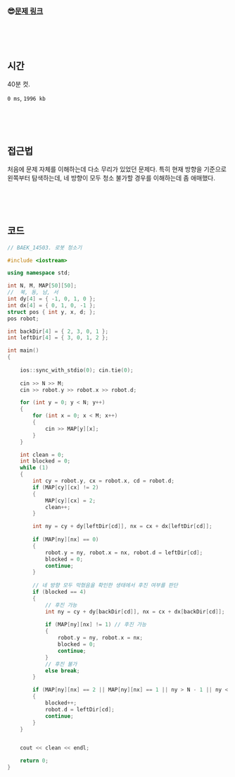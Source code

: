 

### &#128526;[문제 링크](https://www.acmicpc.net/problem/14503)

<br>

<br>

<br>

## 시간

40분 컷.

`0 ms`, `1996 kb`

<br>

<br>

<br>

## 접근법

처음에 문제 자체를 이해하는데 다소 무리가 있었던 문제다. 특히 현재 방향을 기준으로 왼쪽부터 탐색하는데, 네 방향이 모두 청소 불가할 경우를 이해하는데 좀 애매했다.

<br>

<br>

<br>

## 코드

```cpp
// BAEK_14503. 로봇 청소기

#include <iostream>

using namespace std;

int N, M, MAP[50][50];
//	북, 동, 남, 서
int dy[4] = { -1, 0, 1, 0 };
int dx[4] = { 0, 1, 0, -1 };
struct pos { int y, x, d; };
pos robot;

int backDir[4] = { 2, 3, 0, 1 };
int leftDir[4] = { 3, 0, 1, 2 };

int main()
{
 
	ios::sync_with_stdio(0); cin.tie(0);
	
	cin >> N >> M;
	cin >> robot.y >> robot.x >> robot.d;

	for (int y = 0; y < N; y++)
	{
		for (int x = 0; x < M; x++)
		{
			cin >> MAP[y][x];
		}
	}

	int clean = 0;
	int blocked = 0;
	while (1)
	{
		int cy = robot.y, cx = robot.x, cd = robot.d;
		if (MAP[cy][cx] != 2)
		{
			MAP[cy][cx] = 2;
			clean++;
		}

		int ny = cy + dy[leftDir[cd]], nx = cx + dx[leftDir[cd]];
		
		if (MAP[ny][nx] == 0)
		{
			robot.y = ny, robot.x = nx, robot.d = leftDir[cd];
			blocked = 0;
			continue;
		}
		
		// 네 방향 모두 막혔음을 확인한 생태에서 후진 여부를 판단
		if (blocked == 4) 
		{
			// 후진 가능
			int ny = cy + dy[backDir[cd]], nx = cx + dx[backDir[cd]];
		
			if (MAP[ny][nx] != 1) // 후진 가능
			{
				robot.y = ny, robot.x = nx;
				blocked = 0;
				continue;
			}
			// 후진 불가
			else break;
		}

		if (MAP[ny][nx] == 2 || MAP[ny][nx] == 1 || ny > N - 1 || ny < 0 || nx > M-1 || nx < 0)
		{
			blocked++;
			robot.d = leftDir[cd];
			continue;
		}
	}


	cout << clean << endl;

	return 0;
}
```

<br>

<br>

<br>

